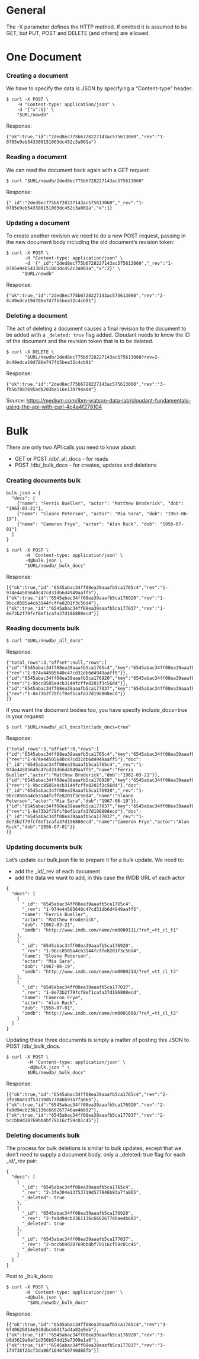 # General
The -X parameter defines the HTTP method. If omitted it is assumed to be GET, but PUT, POST and DELETE (and others) are allowed.

# One Document
### Creating a document
We have to specify the data is JSON by specifying a “Content-type” header:
```
$ curl -X POST \
    -H "Content-type: application/json" \
    -d '{"x":1}' \
    "$URL/newdb"
```
Response:
```
{"ok":true,"id":"2ded8ec775b6728227143ac575613060","rev":"1-0785e9eb543380151003dc452c3a001a"}
```
    
### Reading a document
We can read the document back again with a GET request:
```
$ curl "$URL/newdb/2ded8ec775b6728227143ac575613060"
```
Response:
```
{"_id":"2ded8ec775b6728227143ac575613060","_rev":"1-0785e9eb543380151003dc452c3a001a","x":1}
```

### Updating a document
To create another revision we need to do a new POST request, passing in the new document body including the old document’s revision token:
```
$ curl -X POST \
       -H "Content-type: application/json" \
       -d '{"_id":"2ded8ec775b6728227143ac575613060","_rev":"1-0785e9eb543380151003dc452c3a001a","x":2}' \
      "$URL/newdb"
```
Response:
```
{"ok":true,"id":"2ded8ec775b6728227143ac575613060","rev":"2-8c49edca19d786e747fb5bea32c4cb91"}
```


### Deleting a document
The act of deleting a document causes a final revision to the document to be added with a `_deleted: true` flag added. Cloudant needs to know the ID of the document and the revision token that is to be deleted.

```
$ curl -X DELETE \
       "$URL/newdb/2ded8ec775b6728227143ac575613060?rev=2-8c49edca19d786e747fb5bea32c4cb91"
```
Response: 
```
{"ok":true,"id":"2ded8ec775b6728227143ac575613060","rev":"3-fb567087695adb203ba116e130794a84"}
```

Source: https://medium.com/ibm-watson-data-lab/cloudant-fundamentals-using-the-api-with-curl-4c4a4f278104

# Bulk
There are only two API calls you need to know about:
- GET or POST /db/_all_docs - for reads
- POST /db/_bulk_docs - for creates, updates and deletions

### Creating documents bulk
```
bulk.json = {
  "docs": [
    {"name": "Ferris Bueller", "actor": "Matthew Broderick", "dob": "1962-03-21"},
    {"name": "Sloane Peterson", "actor": "Mia Sara", "dob": "1967-06-19"},
    {"name": "Cameron Frye", "actor": "Alan Ruck", "dob": "1956-07-01"}
  ] 
}
```
```
$ curl -X POST \
       -H 'Content-type: application/json' \
       -d@bulk.json \
       "$URL/newdb/_bulk_docs"
```
Response: 
``` 
[{"ok":true,"id":"6545abac34ff08ea39aaafb5ca1765c4","rev":"1-974e44505640c47cd31db6d4949aaff5"},{"ok":true,"id":"6545abac34ff08ea39aaafb5ca176920","rev":"1-9bcc8585a4cb3144fcffe8201f3c56d4"},{"ok":true,"id":"6545abac34ff08ea39aaafb5ca177037","rev":"1-8e73b2f79fcf8ef1cafa37d196808ecd"}]
```

### Reading documents bulk
```
$ curl "$URL/newdb/_all_docs"
```
Response:
```
{"total_rows":3,"offset":null,"rows":[
{"id":"6545abac34ff08ea39aaafb5ca1765c4","key":"6545abac34ff08ea39aaafb5ca1765c4","value":{"rev":"1-974e44505640c47cd31db6d4949aaff5"}},
{"id":"6545abac34ff08ea39aaafb5ca176920","key":"6545abac34ff08ea39aaafb5ca176920","value":{"rev":"1-9bcc8585a4cb3144fcffe8201f3c56d4"}},
{"id":"6545abac34ff08ea39aaafb5ca177037","key":"6545abac34ff08ea39aaafb5ca177037","value":{"rev":"1-8e73b2f79fcf8ef1cafa37d196808ecd"}}
]}
```
If you want the document bodies too, you have specify include_docs=true in your request:
```
$ curl "$URL/newdb/_all_docs?include_docs=true"
```
Response:
```
{"total_rows":3,"offset":0,"rows":[
{"id":"6545abac34ff08ea39aaafb5ca1765c4","key":"6545abac34ff08ea39aaafb5ca1765c4","value":{"rev":"1-974e44505640c47cd31db6d4949aaff5"},"doc":{"_id":"6545abac34ff08ea39aaafb5ca1765c4","_rev":"1-974e44505640c47cd31db6d4949aaff5","name":"Ferris Bueller","actor":"Matthew Broderick","dob":"1962-03-21"}},
{"id":"6545abac34ff08ea39aaafb5ca176920","key":"6545abac34ff08ea39aaafb5ca176920","value":{"rev":"1-9bcc8585a4cb3144fcffe8201f3c56d4"},"doc":{"_id":"6545abac34ff08ea39aaafb5ca176920","_rev":"1-9bcc8585a4cb3144fcffe8201f3c56d4","name":"Sloane Peterson","actor":"Mia Sara","dob":"1967-06-19"}},
{"id":"6545abac34ff08ea39aaafb5ca177037","key":"6545abac34ff08ea39aaafb5ca177037","value":{"rev":"1-8e73b2f79fcf8ef1cafa37d196808ecd"},"doc":{"_id":"6545abac34ff08ea39aaafb5ca177037","_rev":"1-8e73b2f79fcf8ef1cafa37d196808ecd","name":"Cameron Frye","actor":"Alan Ruck","dob":"1956-07-01"}}
]}
```

### Updating documents bulk
Let’s update our bulk.json file to prepare it for a bulk update. We need to:
- add the _id/_rev of each document
- add the data we want to add, in this case the IMDB URL of each actor

```
{
  "docs": [
    {
      "_id": "6545abac34ff08ea39aaafb5ca1765c4",
      "_rev": "1-974e44505640c47cd31db6d4949aaff5",
      "name": "Ferris Bueller",
      "actor": "Matthew Broderick",
      "dob": "1962-03-21",
      "imdb": "http://www.imdb.com/name/nm0000111/?ref_=tt_cl_t1"
    },
    {
      "_id": "6545abac34ff08ea39aaafb5ca176920",
      "_rev": "1-9bcc8585a4cb3144fcffe8201f3c56d4",
      "name": "Sloane Peterson",
      "actor": "Mia Sara",
      "dob": "1967-06-19",
      "imdb": "http://www.imdb.com/name/nm0000214/?ref_=tt_cl_t3"
    },
    {
      "_id": "6545abac34ff08ea39aaafb5ca177037",
      "_rev": "1-8e73b2f79fcf8ef1cafa37d196808ecd",
      "name": "Cameron Frye",
      "actor": "Alan Ruck",
      "dob": "1956-07-01",
      "imdb": "http://www.imdb.com/name/nm0001688/?ref_=tt_cl_t2"
    }
  ]
}
```

Updating these three documents is simply a matter of posting this JSON to POST /db/_bulk_docs.
```
$ curl -X POST \
        -H 'Content-type: application/json' \
        -d@bulk.json " \
        $URL/newdb/_bulk_docs"

```
Response:
```
[{"ok":true,"id":"6545abac34ff08ea39aaafb5ca1765c4","rev":"2-3fe304e13f53719d577846b93a7fa865"},{"ok":true,"id":"6545abac34ff08ea39aaafb5ca176920","rev":"2-fa0d94cb2361136c666267746ae4b682"},{"ok":true,"id":"6545abac34ff08ea39aaafb5ca177037","rev":"2-bccbb9d28769bb4bf79116cf59c01c45"}]
```

### Deleting documents bulk
The process for bulk deletions is similar to bulk updates, except that we don’t need to supply a document body, only a _deleted: true flag for each _id/_rev pair:
```
{
  "docs": [
    {
      "_id": "6545abac34ff08ea39aaafb5ca1765c4",
      "_rev": "2-3fe304e13f53719d577846b93a7fa865",
      "_deleted": true
    },
    {
      "_id": "6545abac34ff08ea39aaafb5ca176920",
      "_rev": "2-fa0d94cb2361136c666267746ae4b682",
      "_deleted": true
    },
    {
      "_id": "6545abac34ff08ea39aaafb5ca177037",
      "_rev": "2-bccbb9d28769bb4bf79116cf59c01c45",
      "_deleted": true
    }
  ]
}
```
Post to _bulk_docs:
```
$ curl -X POST \
       -H 'Content-type: application/json' \
       -d@bulk.json \
        "$URL/newdb/_bulk_docs"
```
Response:
```
[{"ok":true,"id":"6545abac34ff08ea39aaafb5ca1765c4","rev":"3-6f40626814e930dbcb0d17ad4a82e9eb"},{"ok":true,"id":"6545abac34ff08ea39aaafb5ca176920","rev":"3-b0d3619a0af1d356b67dd15e7309e1a6"},{"ok":true,"id":"6545abac34ff08ea39aaafb5ca177037","rev":"3-1f4738f25cf3da86f1646f69740d88fb"}]
```






